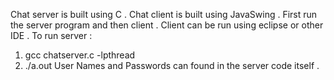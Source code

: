 Chat server is built using C .
Chat client is built using JavaSwing .
First run the server program and then client .
Client can be run using eclipse or other IDE .
To run server :
1) gcc chatserver.c -lpthread
2) ./a.out
User Names and Passwords can found in the server code itself .
